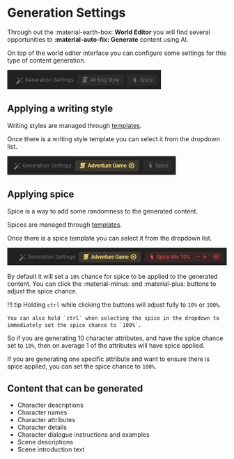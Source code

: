 # Generation Settings

Through out the :material-earth-box: **World Editor** you will find several opportunities to **:material-auto-fix: Generate** content using AI.

On top of the world editor interface you can configure some settings for this type of content generation.

![world editor generation settings 1](/img/0.26.0/world-editor-generation-settings-1.png)

## Applying a writing style

Writing styles are managed through [templates](/user-guide/world-editor/templates/). 

Once there is a writing style template you can select it from the dropdown list.

![world editor generation settings 1](/img/0.26.0/world-editor-generation-settings-2.png)

## Applying spice

Spice is a way to add some randomness to the generated content.

Spices are managed through [templates](/user-guide/world-editor/templates/).

Once there is a spice template you can select it from the dropdown list.

![world editor generation settings 1](/img/0.26.0/world-editor-generation-settings-3.png)

By default it will set a `10%` chance for spice to be applied to the generated content. You can click the :material-minus: and :material-plus: buttons to adjust the spice chance.

!!! tip
    Holding `ctrl` while clicking the buttons will adjust fully to `10%` or `100%`.

    You can also hold `ctrl` when selecting the spice in the dropdown to immediately set the spice chance to `100%`.

So if you are generating 10 character attributes, and have the spice chance set to `10%`, then on average 1 of the attributes will have spice applied.

If you are generating one specific attribute and want to ensure there is spice applied, you can set the spice chance to `100%`.

## Content that can be generated

- Character descriptions
- Character names
- Character attributes
- Character details
- Character dialogue instructions and examples
- Scene descriptions
- Scene introduction text

